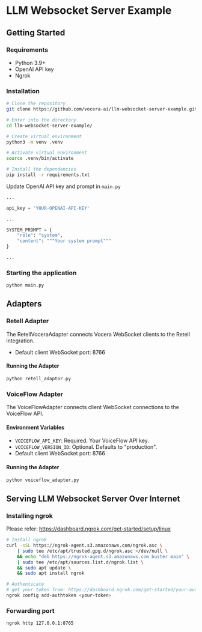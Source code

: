 # LLM Websocket Server Example

## Getting Started

### Requirements

- Python 3.9+
- OpenAI API key
- Ngrok

### Installation

```bash
# Clone the repository
git clone https://github.com/vocera-ai/llm-websocket-server-example.git

# Enter into the directory
cd llm-websocket-server-example/

# Create virtual environment
python3 -m venv .venv

# Activate virtual environment
source .venv/bin/activate

# Install the dependencies
pip install -r requirements.txt
```

Update OpenAI API key and prompt in `main.py`

```py
...

api_key = 'YOUR-OPENAI-API-KEY'

...

SYSTEM_PROMPT = {
    "role": "system",
    "content": """Your system prompt"""
}

...
```

### Starting the application

```bash
python main.py
```

## Adapters

### Retell Adapter

The RetellVoceraAdapter connects Vocera WebSocket clients to the Retell integration.

- Default client WebSocket port: 8766

#### Running the Adapter

```bash
python retell_adaptor.py
```

### VoiceFlow Adapter

The VoiceFlowAdapter connects client WebSocket connections to the VoiceFlow API.

#### Environment Variables

- `VOICEFLOW_API_KEY`: Required. Your VoiceFlow API key.
- `VOICEFLOW_VERSION_ID`: Optional. Defaults to "production".
- Default client WebSocket port: 8766

#### Running the Adapter

```bash
python voiceflow_adapter.py
```

## Serving LLM Websocket Server Over Internet

### Installing ngrok

Please refer: https://dashboard.ngrok.com/get-started/setup/linux

```bash
# Install ngrok
curl -sSL https://ngrok-agent.s3.amazonaws.com/ngrok.asc \
	| sudo tee /etc/apt/trusted.gpg.d/ngrok.asc >/dev/null \
	&& echo "deb https://ngrok-agent.s3.amazonaws.com buster main" \
	| sudo tee /etc/apt/sources.list.d/ngrok.list \
	&& sudo apt update \
	&& sudo apt install ngrok

# Authenticate
# get your token from: https://dashboard.ngrok.com/get-started/your-authtoken
ngrok config add-authtoken <your-token>
```

### Forwarding port

```bash
ngrok http 127.0.0.1:8765
```
